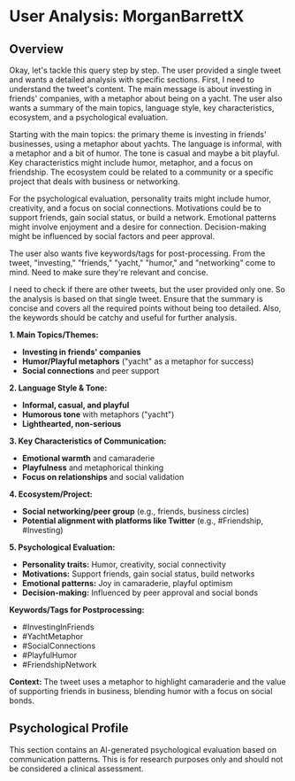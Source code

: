 # User Analysis: MorganBarrettX

## Overview

<think>
Okay, let's tackle this query step by step. The user provided a single tweet and wants a detailed analysis with specific sections. First, I need to understand the tweet's content. The main message is about investing in friends' companies, with a metaphor about being on a yacht. The user also wants a summary of the main topics, language style, key characteristics, ecosystem, and a psychological evaluation.

Starting with the main topics: the primary theme is investing in friends' businesses, using a metaphor about yachts. The language is informal, with a metaphor and a bit of humor. The tone is casual and maybe a bit playful. Key characteristics might include humor, metaphor, and a focus on friendship. The ecosystem could be related to a community or a specific project that deals with business or networking.

For the psychological evaluation, personality traits might include humor, creativity, and a focus on social connections. Motivations could be to support friends, gain social status, or build a network. Emotional patterns might involve enjoyment and a desire for connection. Decision-making might be influenced by social factors and peer approval.

The user also wants five keywords/tags for post-processing. From the tweet, "investing," "friends," "yacht," "humor," and "networking" come to mind. Need to make sure they're relevant and concise.

I need to check if there are other tweets, but the user provided only one. So the analysis is based on that single tweet. Ensure that the summary is concise and covers all the required points without being too detailed. Also, the keywords should be catchy and useful for further analysis.
</think>

**1. Main Topics/Themes:**  
- **Investing in friends' companies**  
- **Humor/Playful metaphors** ("yacht" as a metaphor for success)  
- **Social connections** and peer support  

**2. Language Style & Tone:**  
- **Informal, casual, and playful**  
- **Humorous tone** with metaphors ("yacht")  
- **Lighthearted, non-serious**  

**3. Key Characteristics of Communication:**  
- **Emotional warmth** and camaraderie  
- **Playfulness** and metaphorical thinking  
- **Focus on relationships** and social validation  

**4. Ecosystem/Project:**  
- **Social networking/peer group** (e.g., friends, business circles)  
- **Potential alignment with platforms like Twitter** (e.g., #Friendship, #Investing)  

**5. Psychological Evaluation:**  
- **Personality traits:** Humor, creativity, social connectivity  
- **Motivations:** Support friends, gain social status, build networks  
- **Emotional patterns:** Joy in camaraderie, playful optimism  
- **Decision-making:** Influenced by peer approval and social bonds  

**Keywords/Tags for Postprocessing:**  
- #InvestingInFriends  
- #YachtMetaphor  
- #SocialConnections  
- #PlayfulHumor  
- #FriendshipNetwork  

**Context:** The tweet uses a metaphor to highlight camaraderie and the value of supporting friends in business, blending humor with a focus on social bonds.

## Psychological Profile

This section contains an AI-generated psychological evaluation based on communication patterns. This is for research purposes only and should not be considered a clinical assessment.